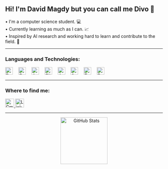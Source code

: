 <h2 align="left">Hi! I'm David Magdy but you can call me Divo 👋</h2>

<p align="left">
  • I'm a computer science student. 💻<br>
  • Currently learning as much as I can. 📈<br>
  • Inspired by AI research and working hard to learn and contribute to the field. 🤖
</p>

---

<h3 align="left">Languages and Technologies:</h3>

<div align="left">
  <img src="https://cdn.jsdelivr.net/gh/devicons/devicon/icons/python/python-original.svg" height="24.0" alt="Python" />
  <img width="10"/>
  <img src="https://cdn.jsdelivr.net/gh/devicons/devicon/icons/cplusplus/cplusplus-original.svg" height="24.0" alt="C++" />
  <img width="10"/>
  <img src="https://cdn.jsdelivr.net/gh/devicons/devicon/icons/java/java-original.svg" height="24.0" alt="Java" />
  <img width="10"/>
  <img src="https://cdn.jsdelivr.net/gh/devicons/devicon/icons/git/git-original.svg" height="24.0" alt="Git" />
  <img width="10"/>
  <img src="https://cdn.jsdelivr.net/gh/devicons/devicon/icons/jupyter/jupyter-original.svg" height="24.0" alt="Jupyter" />
  <img width="10"/>
  <img src="https://cdn.jsdelivr.net/gh/devicons/devicon/icons/anaconda/anaconda-original.svg" height="24.0" alt="Anaconda" />
  <img width="10"/>
  <img src="https://cdn.jsdelivr.net/gh/devicons/devicon/icons/tensorflow/tensorflow-original.svg" height="24.0" alt="TensorFlow" />
  <img width="10"/>
  <img src="https://cdn.jsdelivr.net/gh/devicons/devicon/icons/pytorch/pytorch-original.svg" height="24.0" alt="PyTorch" />
  <img width="10"/>
</div>

---

<h3 align="left">Where to find me:</h3>

<div align="left">
  <a href="mailto:divomagdy@gmail.com" target="_blank">
    <img src="https://img.shields.io/static/v1?message=Gmail&logo=gmail&label=&color=D14836&logoColor=white&labelColor=&style=for-the-badge" height="28" alt="Gmail" />
  </a>
  <a href="https://www.linkedin.com/in/david-magdy-nagib/" target="_blank">
    <img src="https://img.shields.io/static/v1?message=LinkedIn&logo=linkedin&label=&color=0077B5&logoColor=white&labelColor=&style=for-the-badge" height="28" alt="LinkedIn" />
  </a>
</div>

---

<div align="center">
  <img src="https://github-readme-stats.vercel.app/api?username=David-Magdy&hide_title=false&hide_rank=false&show_icons=true&include_all_commits=true&count_private=true&disable_animations=false&theme=dracula&locale=en&hide_border=false" height="150" alt="GitHub Stats" />
</div>

